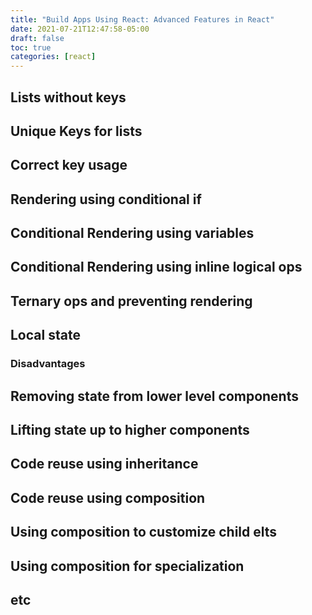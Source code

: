 ```yaml
---
title: "Build Apps Using React: Advanced Features in React"
date: 2021-07-21T12:47:58-05:00
draft: false
toc: true
categories: [react]
---
```



## Lists without keys

## Unique Keys for lists

## Correct key usage

## Rendering using conditional if

## Conditional Rendering using variables

## Conditional Rendering using inline logical ops

## Ternary ops and preventing rendering

## Local state

### Disadvantages

## Removing state from lower level components

## Lifting state up to higher components

## Code reuse using inheritance

## Code reuse using composition

## Using composition to customize child elts

## Using composition for specialization

## etc
